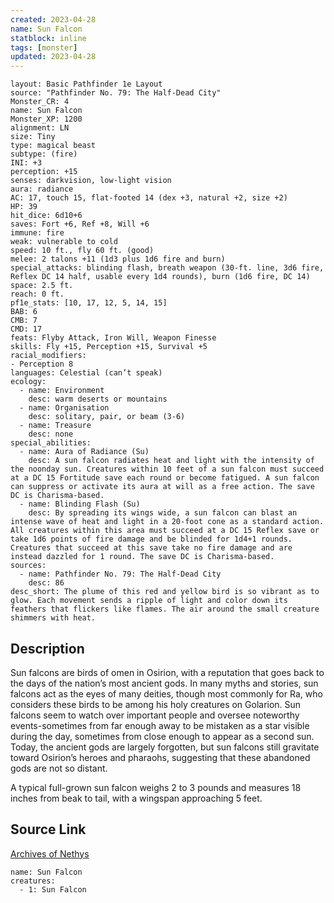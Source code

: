 ```yaml
---
created: 2023-04-28
name: Sun Falcon
statblock: inline
tags: [monster]
updated: 2023-04-28
---
```

```statblock
layout: Basic Pathfinder 1e Layout
source: "Pathfinder No. 79: The Half-Dead City"
Monster_CR: 4
name: Sun Falcon
Monster_XP: 1200
alignment: LN
size: Tiny
type: magical beast
subtype: (fire)
INI: +3
perception: +15
senses: darkvision, low-light vision
aura: radiance
AC: 17, touch 15, flat-footed 14 (dex +3, natural +2, size +2)
HP: 39
hit_dice: 6d10+6
saves: Fort +6, Ref +8, Will +6
immune: fire
weak: vulnerable to cold
speed: 10 ft., fly 60 ft. (good)
melee: 2 talons +11 (1d3 plus 1d6 fire and burn)
special_attacks: blinding flash, breath weapon (30-ft. line, 3d6 fire, Reflex DC 14 half, usable every 1d4 rounds), burn (1d6 fire, DC 14)
space: 2.5 ft.
reach: 0 ft.
pf1e_stats: [10, 17, 12, 5, 14, 15]
BAB: 6
CMB: 7
CMD: 17
feats: Flyby Attack, Iron Will, Weapon Finesse
skills: Fly +15, Perception +15, Survival +5
racial_modifiers:
- Perception 8
languages: Celestial (can’t speak)
ecology:
  - name: Environment
    desc: warm deserts or mountains
  - name: Organisation
    desc: solitary, pair, or beam (3-6)
  - name: Treasure
    desc: none
special_abilities:
  - name: Aura of Radiance (Su)
    desc: A sun falcon radiates heat and light with the intensity of the noonday sun. Creatures within 10 feet of a sun falcon must succeed at a DC 15 Fortitude save each round or become fatigued. A sun falcon can suppress or activate its aura at will as a free action. The save DC is Charisma-based.
  - name: Blinding Flash (Su)
    desc: By spreading its wings wide, a sun falcon can blast an intense wave of heat and light in a 20-foot cone as a standard action. All creatures within this area must succeed at a DC 15 Reflex save or take 1d6 points of fire damage and be blinded for 1d4+1 rounds. Creatures that succeed at this save take no fire damage and are instead dazzled for 1 round. The save DC is Charisma-based.
sources:
  - name: Pathfinder No. 79: The Half-Dead City
    desc: 86
desc_short: The plume of this red and yellow bird is so vibrant as to glow. Each movement sends a ripple of light and color down its feathers that flickers like flames. The air around the small creature shimmers with heat.
```
## Description
Sun falcons are birds of omen in Osirion, with a reputation that goes back to the days of the nation’s most ancient gods. In many myths and stories, sun falcons act as the eyes of many deities, though most commonly for Ra, who considers these birds to be among his holy creatures on Golarion. Sun falcons seem to watch over important people and oversee noteworthy events-sometimes from far enough away to be mistaken as a star visible during the day, sometimes from close enough to appear as a second sun. Today, the ancient gods are largely forgotten, but sun falcons still gravitate toward Osirion’s heroes and pharaohs, suggesting that these abandoned gods are not so distant.

A typical full-grown sun falcon weighs 2 to 3 pounds and measures 18 inches from beak to tail, with a wingspan approaching 5 feet.
## Source Link
[Archives of Nethys](https://aonprd.com/MonsterDisplay.aspx?ItemName=Sun%20Falcon)
```encounter-table
name: Sun Falcon
creatures:
  - 1: Sun Falcon
```

